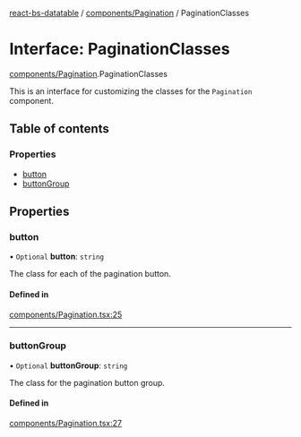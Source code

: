[react-bs-datatable](../README.md) / [components/Pagination](../modules/components_Pagination.md) / PaginationClasses

# Interface: PaginationClasses

[components/Pagination](../modules/components_Pagination.md).PaginationClasses

This is an interface for customizing the classes for
the `Pagination` component.

## Table of contents

### Properties

- [button](components_Pagination.PaginationClasses.md#button)
- [buttonGroup](components_Pagination.PaginationClasses.md#buttongroup)

## Properties

### button

• `Optional` **button**: `string`

The class for each of the pagination button.

#### Defined in

[components/Pagination.tsx:25](https://github.com/imballinst/react-bs-datatable/blob/ab946d1/src/components/Pagination.tsx#L25)

___

### buttonGroup

• `Optional` **buttonGroup**: `string`

The class for the pagination button group.

#### Defined in

[components/Pagination.tsx:27](https://github.com/imballinst/react-bs-datatable/blob/ab946d1/src/components/Pagination.tsx#L27)
